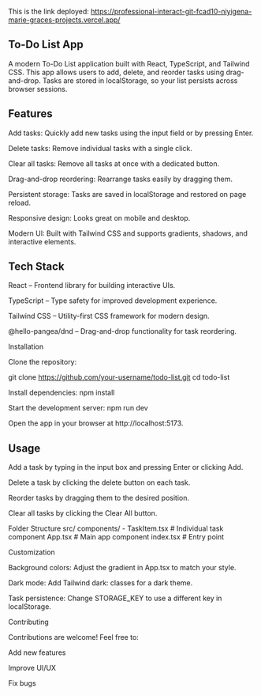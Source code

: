 This is the link deployed: https://professional-interact-git-fcad10-niyigena-marie-graces-projects.vercel.app/


## To-Do List App

A modern To-Do List application built with React, TypeScript, and Tailwind CSS. This app allows users to add, delete, and reorder tasks using drag-and-drop. Tasks are stored in localStorage, so your list persists across browser sessions.

##  Features

Add tasks: Quickly add new tasks using the input field or by pressing Enter.

Delete tasks: Remove individual tasks with a single click.

Clear all tasks: Remove all tasks at once with a dedicated button.

Drag-and-drop reordering: Rearrange tasks easily by dragging them.

Persistent storage: Tasks are saved in localStorage and restored on page reload.

Responsive design: Looks great on mobile and desktop.

Modern UI: Built with Tailwind CSS and supports gradients, shadows, and interactive elements.

## Tech Stack

React – Frontend library for building interactive UIs.

TypeScript – Type safety for improved development experience.

Tailwind CSS – Utility-first CSS framework for modern design.

@hello-pangea/dnd – Drag-and-drop functionality for task reordering.

Installation

Clone the repository:

git clone https://github.com/your-username/todo-list.git
cd todo-list


Install dependencies: npm install

Start the development server:  npm run dev

Open the app in your browser at http://localhost:5173.

## Usage

Add a task by typing in the input box and pressing Enter or clicking Add.

Delete a task by clicking the delete button on each task.

Reorder tasks by dragging them to the desired position.

Clear all tasks by clicking the Clear All button.

Folder Structure
src/
  components/
    - TaskItem.tsx       # Individual task component
  App.tsx                # Main app component
  index.tsx              # Entry point

Customization

Background colors: Adjust the gradient in App.tsx to match your style.

Dark mode: Add Tailwind dark: classes for a dark theme.

Task persistence: Change STORAGE_KEY to use a different key in localStorage.

Contributing

Contributions are welcome! Feel free to:

Add new features

Improve UI/UX

Fix bugs